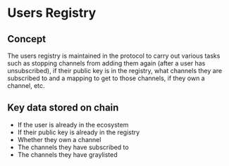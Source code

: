 # Users Registry

## Concept

The users registry is maintained in the protocol to carry out various tasks such as stopping channels from adding them again \(after a user has unsubscribed\), if their public key is in the registry, what channels they are subscribed to and a mapping to get to those channels, if they own a channel, etc.

## Key data stored on chain 

* If the user is already in the ecosystem
* If their public key is already in the registry
* Whether they own a channel
* The channels they have subscribed to
* The channels they have graylisted

